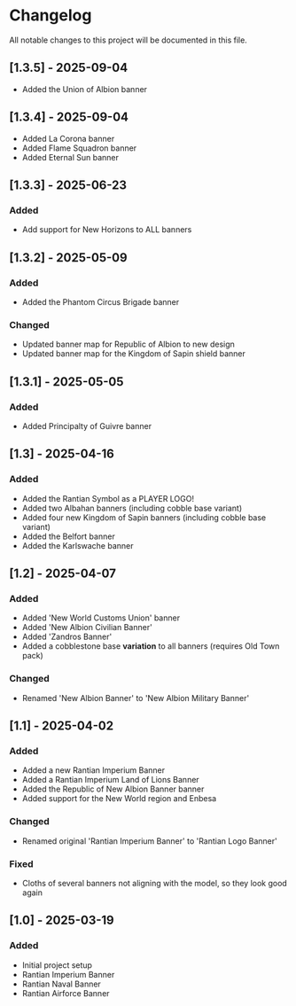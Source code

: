 # Changelog

All notable changes to this project will be documented in this file.

## [1.3.5] - 2025-09-04

- Added the Union of Albion banner

## [1.3.4] - 2025-09-04

- Added La Corona banner
- Added Flame Squadron banner
- Added Eternal Sun banner

## [1.3.3] - 2025-06-23

### Added

- Add support for New Horizons to ALL banners

## [1.3.2] - 2025-05-09

### Added

- Added the Phantom Circus Brigade banner

### Changed

- Updated banner map for Republic of Albion to new design
- Updated banner map for the Kingdom of Sapin shield banner

## [1.3.1] - 2025-05-05

### Added

- Added Principalty of Guivre banner

## [1.3] - 2025-04-16

### Added

- Added the Rantian Symbol as a PLAYER LOGO!
- Added two Albahan banners (including cobble base variant)
- Added four new Kingdom of Sapin banners (including cobble base variant)
- Added the Belfort banner
- Added the Karlswache banner

## [1.2] - 2025-04-07

### Added

- Added 'New World Customs Union' banner
- Added 'New Albion Civilian Banner'
- Added 'Zandros Banner'
- Added a cobblestone base **variation** to all banners (requires Old Town pack)

### Changed

- Renamed 'New Albion Banner' to 'New Albion Military Banner'

## [1.1] - 2025-04-02

### Added

- Added a new Rantian Imperium Banner
- Added a Rantian Imperium Land of Lions Banner
- Added the Republic of New Albion Banner banner
- Added support for the New World region and Enbesa

### Changed

- Renamed original 'Rantian Imperium Banner' to 'Rantian Logo Banner'

### Fixed

- Cloths of several banners not aligning with the model, so they look good again

## [1.0] - 2025-03-19

### Added

- Initial project setup
- Rantian Imperium Banner
- Rantian Naval Banner
- Rantian Airforce Banner

